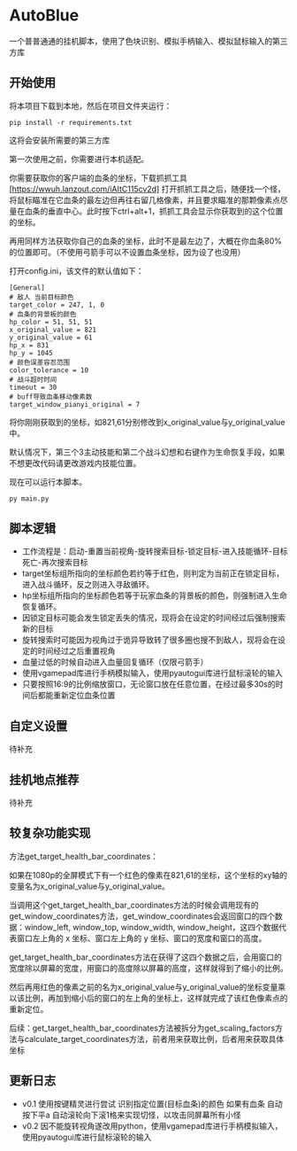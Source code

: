 # AutoBlue

一个普普通通的挂机脚本，使用了色块识别、模拟手柄输入、模拟鼠标输入的第三方库

## 开始使用

将本项目下载到本地，然后在项目文件夹运行：

```
pip install -r requirements.txt
```

这将会安装所需要的第三方库

第一次使用之前，你需要进行本机适配。

你需要获取你的客户端的血条的坐标，下载抓抓工具
[https://wwuh.lanzout.com/iAItC115cv2d]
打开抓抓工具之后，随便找一个怪，将鼠标瞄准在它血条的最左边但再往右留几格像素，并且要求瞄准的那颗像素点尽量在血条的垂直中心。此时按下ctrl+alt+1，抓抓工具会显示你获取到的这个位置的坐标。

再用同样方法获取你自己的血条的坐标，此时不是最左边了，大概在你血条80%的位置即可。（不使用弓箭手可以不设置血条坐标，因为设了也没用）

打开config.ini，该文件的默认值如下：
```
[General]
# 敌人 当前目标颜色
target_color = 247, 1, 0
# 血条的背景板的颜色
hp_color = 51, 51, 51
x_original_value = 821
y_original_value = 61
hp_x = 831
hp_y = 1045
# 颜色误差容忍范围
color_tolerance = 10
# 战斗超时时间
timeout = 30
# buff导致血条移动像素数
target_window_pianyi_original = 7
```

将你刚刚获取到的坐标，如821,61分别修改到x_original_value与y_original_value中。

默认情况下，第三个3主动技能和第二个战斗幻想和右键作为生命恢复手段，如果不想更改代码请更改游戏内技能位置。

现在可以运行本脚本。

```python
py main.py
```

## 脚本逻辑

- 工作流程是：启动-重置当前视角-旋转搜索目标-锁定目标-进入技能循环-目标死亡-再次搜索目标
- target坐标组所指向的坐标颜色若约等于红色，则判定为当前正在锁定目标，进入战斗循环，反之则进入寻敌循环。
- hp坐标组所指向的坐标颜色若等于玩家血条的背景板的颜色，则强制进入生命恢复循环。
- 因锁定目标可能会发生锁定丢失的情况，现将会在设定的时间经过后强制搜索新的目标
- 旋转搜索时可能因为视角过于诡异导致转了很多圈也搜不到敌人，现将会在设定的时间经过之后重置视角
- 血量过低的时候自动进入血量回复循环（仅限弓箭手）
- 使用vgamepad库进行手柄模拟输入，使用pyautogui库进行鼠标滚轮的输入
- 只要按照16:9的比例缩放窗口，无论窗口放在任意位置，在经过最多30s的时间后都能重新定位血条位置

## 自定义设置

待补充

## 挂机地点推荐

待补充

## 较复杂功能实现

方法get_target_health_bar_coordinates：

如果在1080p的全屏模式下有一个红色的像素在821,61的坐标，这个坐标的xy轴的变量名为x_original_value与y_original_value。

当调用这个get_target_health_bar_coordinates方法的时候会调用现有的get_window_coordinates方法，get_window_coordinates会返回窗口的四个数据：window_left, window_top, window_width, window_height，这四个数据代表窗口左上角的 x 坐标、窗口左上角的 y 坐标、窗口的宽度和窗口的高度。

get_target_health_bar_coordinates方法在获得了这四个数据之后，会用窗口的宽度除以屏幕的宽度，用窗口的高度除以屏幕的高度，这样就得到了缩小的比例。

然后再用红色的像素之前的名为x_original_value与y_original_value的坐标变量乘以该比例，再加到缩小后的窗口的左上角的坐标上，这样就完成了该红色像素点的重新定位。

后续：get_target_health_bar_coordinates方法被拆分为get_scaling_factors方法与calculate_target_coordinates方法，前者用来获取比例，后者用来获取具体坐标


## 更新日志

- v0.1 使用按键精灵进行尝试 识别指定位置(目标血条)的颜色 如果有血条 自动按下平a 自动滚轮向下滚1格来实现切怪，以攻击同屏幕所有小怪
- v0.2 因不能旋转视角遂改用python，使用vgamepad库进行手柄模拟输入，使用pyautogui库进行鼠标滚轮的输入
